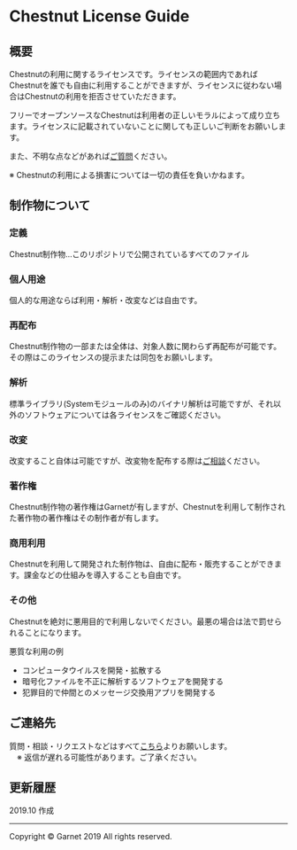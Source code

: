 # Chestnut License Guide

## 概要

Chestnutの利用に関するライセンスです。ライセンスの範囲内であればChestnutを誰でも自由に利用することができますが、ライセンスに従わない場合はChestnutの利用を拒否させていただきます。

フリーでオープンソースなChestnutは利用者の正しいモラルによって成り立ちます。ライセンスに記載されていないことに関しても正しいご判断をお願いします。

また、不明な点などがあれば[ご質問](#ご連絡先)ください。

※ Chestnutの利用による損害については一切の責任を負いかねます。

## 制作物について

### **定義**

Chestnut制作物...このリポジトリで公開されているすべてのファイル

### **個人用途**

個人的な用途ならば利用・解析・改変などは自由です。

### **再配布**

Chestnut制作物の一部または全体は、対象人数に関わらず再配布が可能です。その際はこのライセンスの提示または同包をお願いします。

### **解析**

標準ライブラリ(Systemモジュールのみ)のバイナリ解析は可能ですが、それ以外のソフトウェアについては各ライセンスをご確認ください。

### **改変**

改変すること自体は可能ですが、改変物を配布する際は[ご相談](#ご連絡先)ください。

### **著作権**

Chestnut制作物の著作権はGarnetが有しますが、Chestnutを利用して制作された著作物の著作権はその制作者が有します。

### **商用利用**

Chestnutを利用して開発された制作物は、自由に配布・販売することができます。課金などの仕組みを導入することも自由です。

### **その他**

Chestnutを絶対に悪用目的で利用しないでください。最悪の場合は法で罰せられることになります。

悪質な利用の例
- コンピュータウイルスを開発・拡散する
- 暗号化ファイルを不正に解析するソフトウェアを開発する
- 犯罪目的で仲間とのメッセージ交換用アプリを開発する

## ご連絡先

質問・相談・リクエストなどはすべて[こちら](https://github.com/Garnet3106/chestnut/blob/develop/docs/contact/index.md)よりお願いします。
<br>
　※ 返信が遅れる可能性があります。ご了承ください。

## 更新履歴

2019.10 作成

---

Copyright © Garnet 2019 All rights reserved.
